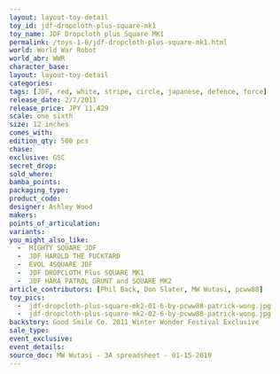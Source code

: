 ```yaml
---
layout: layout-toy-detail 
toy_id: jdf-dropcloth-plus-square-mk1
toy_name: JDF Dropcloth plus Square MK1
permalink: /toys-1-6/jdf-dropcloth-plus-square-mk1.html
world: World War Robot
world_abr: WWR
character_base: 
layout: layout-toy-detail
categories: 
tags: [JDF, red, white, stripe, circle, japanese, defence, force]
release_date: 2/7/2011
release_price: JPY 11,429
scale: one sixth
size: 12 inches
comes_with: 
edition_qty: 500 pcs
chase: 
exclusive: GSC
secret_drop: 
sold_where: 
bamba_points: 
packaging_type: 
product_code:
designer: Ashley Wood
makers: 
points_of_articulation: 
variants: 
you_might_also_like: 
  -  MIGHTY SQUARE JDF
  -  JDF HAROLD THE FUCKTARD
  -  EVOL 4SQUARE JDF
  -  JDF DROPCLOTH Plus SQUARE MK1
  -  JDF HARA PATROL GRUNT and SQUARE MK2
article_contributors: [Phil Back, Don Slater, MW Wutasi, pcww88]
toy_pics: 
  -  jdf-dropcloth-plus-square-mk2-01-6-by-pcww88-patrick-wong.jpg
  -  jdf-dropcloth-plus-square-mk2-02-6-by-pcww88-patrick-wong.jpg
backstory: Good Smile Co. 2011 Winter Wonder Festival Exclusive
sale_type: 
event_exclusive: 
event_details: 
source_doc: MW Wutasi - 3A spreadsheet - 01-15-2019
---
```

